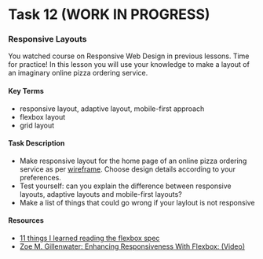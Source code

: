 # Task 12 (WORK IN PROGRESS)
### Responsive Layouts
You watched course on Responsive Web Design in previous lessons. Time for practice! In this lesson you will use your knowledge to make a layout of an imaginary online pizza ordering service.

#### Key Terms
- responsive layout, adaptive layout, mobile-first approach
- flexbox layout
- grid layout

#### Task Description

- Make responsive layout for the home page of an online pizza ordering service as per [wireframe](img/pizza-manager.png). Choose design details according to your preferences.
- Test yourself: can you explain the difference between responsive layouts, adaptive layouts and mobile-first layouts?
- Make a list of things that could go wrong if your laylout is not responsive

#### Resources

- [11 things I learned reading the flexbox spec](https://hackernoon.com/11-things-i-learned-reading-the-flexbox-spec-5f0c799c776b)
- [Zoe M. Gillenwater: Enhancing Responsiveness With Flexbox: (Video)](https://youtu.be/_98SE8WUvLk)